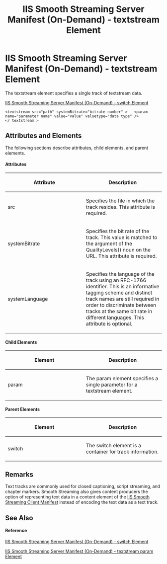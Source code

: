 ﻿---
title: IIS Smooth Streaming Server Manifest (On-Demand) - textstream Element
TOCTitle: <textstream>
ms:assetid: 09b51ca0-8e3c-4939-b210-2cd834556c36
ms:mtpsurl: https://msdn.microsoft.com/en-us/library/Ee230808(v=VS.90)
ms:contentKeyID: 22049436
ms.date: 05/02/2012
mtps_version: v=VS.90
---

# IIS Smooth Streaming Server Manifest (On-Demand) - textstream Element

The textstream element specifies a single track of textstream data.

[IIS Smooth Streaming Server Manifest (On-Demand) - switch Element](iis-smooth-streaming-server-manifest-on-demand-switch-element.md)  

    <textstream src="path" systemBitrate="bitrate number" >   <param name="parameter name" value="value" valuetype="data type" />
    </ textstream >

## Attributes and Elements

The following sections describe attributes, child elements, and parent elements.

#### Attributes

<table>
<colgroup>
<col style="width: 50%" />
<col style="width: 50%" />
</colgroup>
<thead>
<tr class="header">
<th><p>Attribute</p></th>
<th><p>Description</p></th>
</tr>
</thead>
<tbody>
<tr class="odd">
<td><p>src</p></td>
<td><p>Specifies the file in which the track resides. This attribute is required.</p></td>
</tr>
<tr class="even">
<td><p>systemBitrate</p></td>
<td><p>Specifies the bit rate of the track. This value is matched to the argument of the QualityLevels() noun on the URL. This attribute is required.</p></td>
</tr>
<tr class="odd">
<td><p>systemLanguage</p></td>
<td><p>Specifies the language of the track using an RFC-1766 identifier. This is an informative tagging scheme and distinct track names are still required in order to discriminate between tracks at the same bit rate in different languages. This attribute is optional.</p></td>
</tr>
</tbody>
</table>


#### Child Elements

<table>
<colgroup>
<col style="width: 50%" />
<col style="width: 50%" />
</colgroup>
<thead>
<tr class="header">
<th><p>Element</p></th>
<th><p>Description</p></th>
</tr>
</thead>
<tbody>
<tr class="odd">
<td><p>param</p></td>
<td><p>The param element specifies a single parameter for a textstream element.</p></td>
</tr>
</tbody>
</table>


#### Parent Elements

<table>
<colgroup>
<col style="width: 50%" />
<col style="width: 50%" />
</colgroup>
<thead>
<tr class="header">
<th><p>Element</p></th>
<th><p>Description</p></th>
</tr>
</thead>
<tbody>
<tr class="odd">
<td><p>switch</p></td>
<td><p>The switch element is a container for track information.</p></td>
</tr>
</tbody>
</table>


## Remarks

Text tracks are commonly used for closed captioning, script streaming, and chapter markers. Smooth Streaming also gives content producers the option of representing text data in a content element of the [IIS Smooth Streaming Client Manifest](iis-smooth-streaming-client-manifest.md) instead of encoding the text data as a text track.

## See Also

#### Reference

[IIS Smooth Streaming Server Manifest (On-Demand) - switch Element](iis-smooth-streaming-server-manifest-on-demand-switch-element.md)

[IIS Smooth Streaming Server Manifest (On-Demand) - textstream param Element](iis-smooth-streaming-server-manifest-on-demand-textstream-param-element.md)

